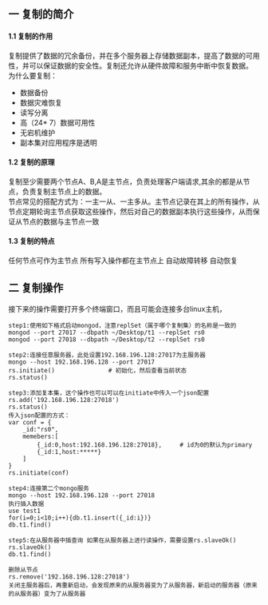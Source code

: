 ## 一 复制的简介
#### 1.1 复制的作用
复制提供了数据的冗余备份，并在多个服务器上存储数据副本，提高了数据的可用性，并可以保证数据的安全性。复制还允许从硬件故障和服务中断中恢复数据。
为什么要复制：
- 数据备份
- 数据灾难恢复
- 读写分离
- 高（24* 7）数据可用性
- 无宕机维护
- 副本集对应用程序是透明
#### 1.2 复制的原理
复制至少需要两个节点A、B,A是主节点，负责处理客户端请求,其余的都是从节点，负责复制主节点上的数据。  
节点常见的搭配方式为：一主一从、一主多从。主节点记录在其上的所有操作，从节点定期轮询主节点获取这些操作，然后对自己的数据副本执行这些操作，从而保证从节点的数据与主节点一致
#### 1.3 复制的特点
任何节点可作为主节点
所有写入操作都在主节点上
自动故障转移
自动恢复
## 二 复制操作
接下来的操作需要打开多个终端窗口，而且可能会连接多台linux主机，
```
step1:使用如下格式启动mongod，注意replSet（属于哪个复制集）的名称是一致的
mongod --port 27017 --dbpath ~/Desktop/t1 --replSet rs0
mongod --port 27018 --dbpath ~/Desktop/t2 --replSet rs0

step2:连接任意服务器，此处设置192.168.196.128:27017为主服务器
mongo --host 192.168.196.128 --port 27017
rs.initiate()               # 初始化，然后查看当前状态
rs.status()

step3:添加复本集，这个操作也可以可以在initiate中传入一个json配置            
rs.add('192.168.196.128:27018')
rs.status()
传入json配置的方式：
var conf = {
    _id:"rs0",
    memebers:[
        {_id:0,host:192.168.196.128:27018},     # id为0的默认为primary
        {_id:1,host:*****}
    ]
}
rs.initiate(conf)

step4:连接第二个mongo服务
mongo --host 192.168.196.128 --port 27018
执行插入数据
use test1
for(i=0;i<10;i++){db.t1.insert({_id:i})}
db.t1.find()

step5:在从服务器中插查询 如果在从服务器上进行读操作，需要设置rs.slaveOk()
rs.slaveOk()
db.t1.find()

删除从节点
rs.remove('192.168.196.128:27018')
关闭主服务器后，再重新启动，会发现原来的从服务器变为了从服务器，新启动的服务器（原来的从服务器）变为了从服务器
```